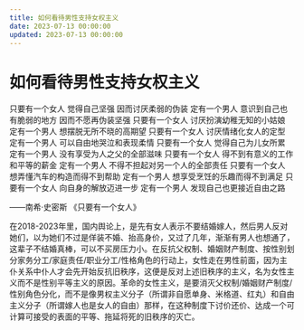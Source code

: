 ```yaml
---
title: 如何看待男性支持女权主义
date: 2023-07-13 00:00:00
updated: 2023-07-13 00:00:00
---
```


# 如何看待男性支持女权主义

只要有一个女人
觉得自己坚强
因而讨厌柔弱的伪装
定有一个男人
意识到自己也有脆弱的地方
因而不愿再伪装坚强
只要有一个女人
讨厌扮演幼稚无知的小姑娘
定有一个男人
想摆脱无所不晓的高期望
只要有一个女人
讨厌情绪化女人的定型
定有一个男人
可以自由地哭泣和表现柔情
只要有一个女人
觉得自己为儿女所累
定有一个男人
没有享受为人之父的全部滋味
只要有一个女人
得不到有意义的工作和平等的薪金
定有一个男人
不得不担起对另一个人的全部责任
只要有一个女人
想弄懂汽车的构造而得不到帮助
定有一个男人
想享受烹饪的乐趣而得不到满足
只要有一个女人
向自身的解放迈进一步
定有一个男人
发现自己也更接近自由之路

——南希·史密斯 《只要有一个女人》

在2018-2023年里，国内舆论上，是先有女人表示不要结婚嫁人，然后男人反对她们，以为她们不过是佯装不婚、抬高身价，又过了几年，渐渐有男人也想通了，这辈子不结婚真棒，可以不买房压力小。在反抗父权制、婚姻财产制度、按性别划分家务分工/家庭责任/职业分工/性格角色的行动上，女性走在男性前面，因为主仆关系中仆人才会先开始反抗旧秩序，这便是反对上述旧秩序的主义，名为女性主义而不是性别平等主义的原因。革命的女性主义，是要消灭父权制/婚姻财产制度/性别角色分化，而不是像男权主义分子（所谓非自愿单身、米格道、红丸）和自由主义分子（所谓嫁人也是女人的自由）那样，在这种制度下讨价还价、达成一个可计算可接受的表面的平等、拖延将死的旧秩序的灭亡。
